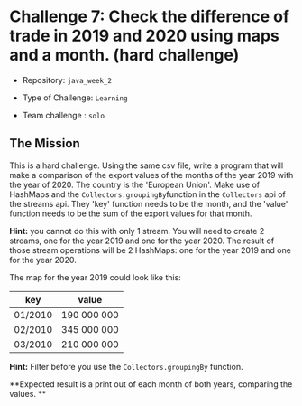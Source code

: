 # Challenge 7: Check the difference of trade in 2019 and 2020 using maps and a month. (hard challenge)

- Repository: `java_week_2`

- Type of Challenge: `Learning`

- Team challenge : `solo`

  

## The Mission

This is a hard challenge. Using the same csv file, write a program that will make a comparison of the export values of the months 
of the year 2019 with the year of 2020. The country is the 'European Union'. Make use of HashMaps and the 
`Collectors.groupingBy`function in the `Collectors` api of the streams api. They 'key' function needs to be the month, 
and the 'value' function needs to be the sum of the export values for that month. 

**Hint:** you cannot do this with only 1 stream. You will need to create 2 streams, one for the year 2019 and
one for the year 2020. The result of those stream operations will be 2 HashMaps: one for the year 2019 and
one for the year 2020. 

The map for the year 2019 could look like this: 

| key     | value       |
| ------- | ----------- |
| 01/2010 | 190 000 000 |
| 02/2010 | 345 000 000 |
| 03/2010 | 210 000 000 |

**Hint:** Filter before you use the `Collectors.groupingBy` function. 

**Expected result is a print out of each month of both years, comparing the values. **

### 